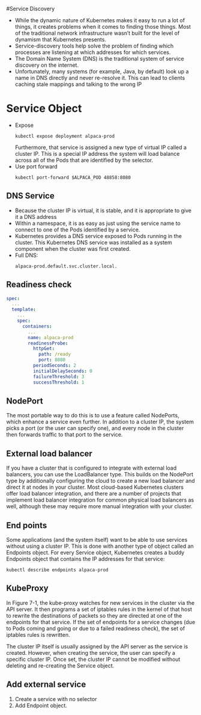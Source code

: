 #Service Discovery
- While the dynamic nature of Kubernetes makes it easy to run a lot of things, it creates problems when it comes to finding those things. Most of the traditional network infrastructure wasn’t built for the level of dynamism that Kubernetes presents.
- Service-discovery tools help solve the problem of finding which processes are listening at which addresses for which services. 
- The Domain Name System (DNS) is the traditional system of service discovery on the internet.
- Unfortunately, many systems (for example, Java, by default) look up a name in DNS directly and never re-resolve it. This can lead to clients caching stale mappings and talking to the wrong IP

# Service Object
- Expose
  ```commandline
  kubectl expose deployment alpaca-prod
  ```
  Furthermore, that service is assigned a new type of virtual IP called a cluster IP. This is a special IP address the system will load balance across all of the Pods that are identified by the selector.
- Use port forward
  ```commandline
  kubectl port-forward $ALPACA_POD 48858:8080
  ```
## DNS Service
- Because the cluster IP is virtual, it is stable, and it is appropriate to give it a DNS address
- Within a namespace, it is as easy as just using the service name to connect to one of the Pods identified by a service.
- Kubernetes provides a DNS service exposed to Pods running in the cluster. This Kubernetes DNS service was installed as a system component when the cluster was first created. 
- Full DNS:
  ```commandline
  alpaca-prod.default.svc.cluster.local.
  ```
## Readiness check
```yaml
spec:
  ...
  template:
    ...
    spec:
      containers:
        ...
        name: alpaca-prod
        readinessProbe:
          httpGet:
            path: /ready
            port: 8080
          periodSeconds: 2
          initialDelaySeconds: 0
          failureThreshold: 3
          successThreshold: 1

```
## NodePort

The most portable way to do this is to use a feature called NodePorts, which enhance a service even further. In addition to a cluster IP, the system picks a port (or the user can specify one), and every node in the cluster then forwards traffic to that port to the service.

## External load balancer
If you have a cluster that is configured to integrate with external load balancers, you can use the LoadBalancer type. This builds on the NodePort type by additionally configuring the cloud to create a new load balancer and direct it at nodes in your cluster. Most cloud-based Kubernetes clusters offer load balancer integration, and there are a number of projects that implement load balancer integration for common physical load balancers as well, although these may require more manual integration with your cluster.


## End points

Some applications (and the system itself) want to be able to use services without using a cluster IP. This is done with another type of object called an Endpoints object. For every Service object, Kubernetes creates a buddy Endpoints object that contains the IP addresses for that service:

```commandline
kubectl describe endpoints alpaca-prod
```
## KubeProxy

In Figure 7-1, the kube-proxy watches for new services in the cluster via the API server. It then programs a set of iptables rules in the kernel of that host to rewrite the destinations of packets so they are directed at one of the endpoints for that service. If the set of endpoints for a service changes (due to Pods coming and going or due to a failed readiness check), the set of iptables rules is rewritten.

The cluster IP itself is usually assigned by the API server as the service is created. However, when creating the service, the user can specify a specific cluster IP. Once set, the cluster IP cannot be modified without deleting and re-creating the Service object.

## Add external service

1. Create a service with no selector
2. Add Endpoint object.



